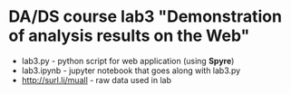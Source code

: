 
# DA/DS course lab3 "Demonstration of analysis results on the Web"
* lab3.py - python script for web application (using <b>Spyre</b>) 
* lab3.ipynb - jupyter notebook that goes along with lab3.py
* http://surl.li/muall - raw data used in lab

